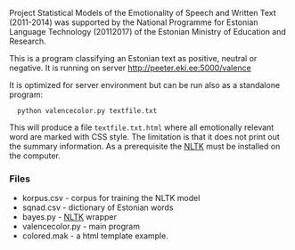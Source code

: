 Project Statistical Models of the Emotionality of Speech and Written Text (2011-2014) was supported by the National Programme for Estonian Language Technology (20112017) of the Estonian Ministry of Education and Research.


This is a program classifying an Estonian text as positive, neutral or negative.
It is running on server http://peeter.eki.ee:5000/valence 

It is optimized for server environment but can be run also as a standalone program:
```
  python valencecolor.py textfile.txt
```
This will produce a file `textfile.txt.html` where all emotionally relevant word are marked with CSS style. The limitation is that it does not print out the summary information. As a prerequisite the [NLTK](http://www.nltk.org) must be installed on the computer.


### Files

 - korpus.csv - corpus for training the NLTK model
 - sqnad.csv - dictionary of Estonian words 
 - bayes.py - [NLTK](http://www.nltk.org) wrapper
 - valencecolor.py - main program
 - colored.mak - a html template example.

